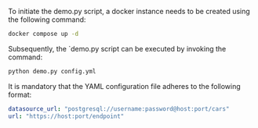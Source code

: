 To initiate the demo.py script, a docker instance needs to be created using the following command:

```bash
docker compose up -d
```

Subsequently, the `demo.py script can be executed by invoking the command:

```bash
python demo.py config.yml
```

It is mandatory that the YAML configuration file adheres to the following format:

```yaml
datasource_url: "postgresql://username:password@host:port/cars" 
url: "https://host:port/endpoint"
```